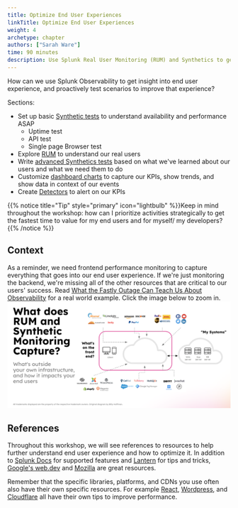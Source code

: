 ```yaml
---
title: Optimize End User Experiences
linkTitle: Optimize End User Experiences
weight: 4
archetype: chapter
authors: ["Sarah Ware"]
time: 90 minutes
description: Use Splunk Real User Monitoring (RUM) and Synthetics to get insight into end user experience, and proactively test scenarios to improve that experience.
---
```


How can we use Splunk Observability to get insight into end user experience, and proactively test scenarios to improve that experience?

Sections:

- Set up basic [Synthetic tests](./1-synthetics/_index.md) to understand availability and performance ASAP
   - Uptime test
   - API test
   - Single page Browser test
- Explore [RUM](./2-rum/_index.md) to understand our real users
- Write [advanced Synthetics tests](./3-advanced-synthetics/_index.md) based on what we've learned about our users and what we need them to do
- Customize [dashboard charts](./4-dashboards/_index.md) to capture our KPIs, show trends, and show data in context of our events
- Create [Detectors](./5-detectors/_index.md) to alert on our KPIs

{{% notice title="Tip" style="primary"  icon="lightbulb" %}}Keep in mind throughout the workshop: how can I prioritize activities strategically to get the fastest time to value for my end users and for myself/ my developers?{{% /notice %}}

## Context

As a reminder, we need frontend performance monitoring to capture everything that goes into our end user experience. If we're just monitoring the backend, we're missing all of the other resources that are critical to our users' success. Read [What the Fastly Outage Can Teach Us About Observability](https://www.splunk.com/en_us/blog/devops/what-the-fastly-outage-can-teach-us-about-observability.html) for a real world example. Click the image below to zoom in.
![What goes into the front end](./_img/frontend.png)

## References

Throughout this workshop, we will see references to resources to help further understand end user experience and how to optimize it. In addition to [Splunk Docs](https://docs.splunk.com/observability/en/rum/intro-to-rum.html) for supported features and [Lantern](https://lantern.splunk.com/Observability/UCE/Optimized_experiences) for tips and tricks, [Google's web.dev](https://web.dev/) and [Mozilla](https://developer.mozilla.org/en-US/docs/Learn/Performance) are great resources. 

Remember that the specific libraries, platforms, and CDNs you use often also have their own specific resources. For example [React](https://react.dev/reference/react/useCallback#skipping-re-rendering-of-components), [Wordpress](https://wpengine.com/support/troubleshooting-high-time-first-byte-ttfb/), and [Cloudflare](https://community.cloudflare.com/t/improving-time-to-first-byte-ttfb-with-cloudflare/390367) all have their own tips to improve performance.
